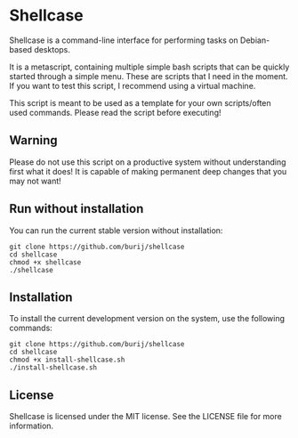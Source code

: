 # Shellcase

Shellcase is a command-line interface for performing tasks on Debian-based desktops.

It is a metascript, containing multiple simple bash scripts that can be quickly started through a simple menu. These are scripts that I need in the moment. If you want to test this script, I recommend using a virtual machine.

This script is meant to be used as a template for your own scripts/often used commands. Please read the script before executing!

## Warning

Please do not use this script on a productive system without understanding first what it does! It is capable of making permanent deep changes that you may not want!

## Run without installation

You can run the current stable version without installation:

```
git clone https://github.com/burij/shellcase
cd shellcase
chmod +x shellcase
./shellcase
```


## Installation

To install the current development version on the system, use the following commands:

```
git clone https://github.com/burij/shellcase
cd shellcase
chmod +x install-shellcase.sh
./install-shellcase.sh
```


## License

Shellcase is licensed under the MIT license. See the LICENSE file for more information.



